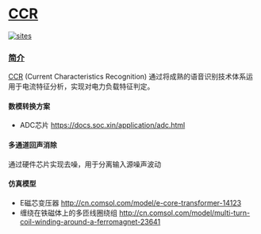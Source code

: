﻿# [CCR](https://github.com/OS-Q/CCR)

[![sites](http://182.61.61.133/link/resources/OSQ.png)](http://www.OS-Q.com)
### [简介](http://WWW.OS-Q.COM/CCR)

[CCR](http://WWW.OS-Q.COM/CCR) (Current Characteristics Recognition) 通过将成熟的语音识别技术体系运用于电流特征分析，实现对电力负载特征判定。

#### 数模转换方案

* ADC芯片 https://docs.soc.xin/application/adc.html


#### 多通道回声消除

通过硬件芯片实现去噪，用于分离输入源噪声波动


#### 仿真模型

* E磁芯变压器 http://cn.comsol.com/model/e-core-transformer-14123
* 缠绕在铁磁体上的多匝线圈绕组  http://cn.comsol.com/model/multi-turn-coil-winding-around-a-ferromagnet-23641
